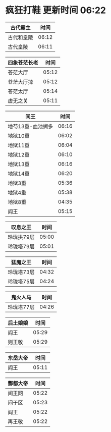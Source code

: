 # 疯狂打鞋 更新时间 06:22

| 古代霸主   | 时间    |
|--------|-------|
| 古代和皇陵 | 06:12 |
| 古代皇陵 | 06:11 |

| 四象苍茫长老   | 时间    |
|--------|-------|
| 苍茫大厅 | 05:12 |
| 苍茫大厅掉 | 05:12 |
| 苍茫太厅 | 05:14 |
| 虚无之关 | 05:11 |

| 间王   | 时间    |
|--------|-------|
| 地芍13重-血池蝴多 | 06:16 |
| 地狱10重 | 06:02 |
| 地狱11重 | 06:04 |
| 地狱12重 | 06:10 |
| 地狱13重 | 06:16 |
| 地狱14重 | 06:20 |
| 地狱3重 | 05:36 |
| 地狱4重 | 05:38 |
| 地狱8重 | 04:35 |
| 阎王 | 05:15 |

| 叹息之王   | 时间    |
|--------|-------|
| 玲珑拱79层 | 05:00 |
| 玲珑塔79层 | 05:01 |

| 猛魔之王   | 时间    |
|--------|-------|
| 玲珑塔73层 | 04:32 |
| 玲珑塔75层 | 04:24 |

| 鬼火人马   | 时间    |
|--------|-------|
| 玲珑塔77层 | 04:26 |

| 后土娘娘   | 时间    |
|--------|-------|
| 阎王 | 05:29 |
| 则王敬 | 05:29 |

| 东岳大帝   | 时间    |
|--------|-------|
| 阎王 | 05:11 |

| 酆都大帝   | 时间    |
|--------|-------|
| 间王网 | 05:22 |
| 间于区 | 05:23 |
| 阎王 | 05:22 |
| 再王敬 | 05:22 |